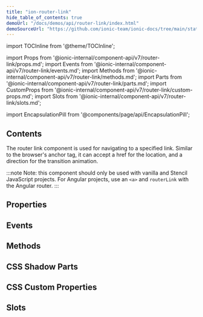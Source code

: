 ```yaml
---
title: "ion-router-link"
hide_table_of_contents: true
demoUrl: "/docs/demos/api/router-link/index.html"
demoSourceUrl: "https://github.com/ionic-team/ionic-docs/tree/main/static/demos/api/router-link/index.html"
---
```

import TOCInline from '@theme/TOCInline';

import Props from '@ionic-internal/component-api/v7/router-link/props.md';
import Events from '@ionic-internal/component-api/v7/router-link/events.md';
import Methods from '@ionic-internal/component-api/v7/router-link/methods.md';
import Parts from '@ionic-internal/component-api/v7/router-link/parts.md';
import CustomProps from '@ionic-internal/component-api/v7/router-link/custom-props.md';
import Slots from '@ionic-internal/component-api/v7/router-link/slots.md';

<head>
  <title>Router Link | Navigating The ion-router-link Component</title>
  <meta name="description" content="Use the ion-router-link component to navigate to a specified link. The router link can accept an href for location and a direction for the transition animation." />
</head>

import EncapsulationPill from '@components/page/api/EncapsulationPill';

<EncapsulationPill type="shadow" />

<h2 className="table-of-contents__title">Contents</h2>

<TOCInline
  toc={toc}
  maxHeadingLevel={2}
/>



The router link component is used for navigating to a specified link. Similar to the browser's anchor tag, it can accept a href for the location, and a direction for the transition animation.

:::note
 Note: this component should only be used with vanilla and Stencil JavaScript projects. For Angular projects, use an `<a>` and `routerLink` with the Angular router.
:::




## Properties
<Props />

## Events
<Events />

## Methods
<Methods />

## CSS Shadow Parts
<Parts />

## CSS Custom Properties
<CustomProps />

## Slots
<Slots />